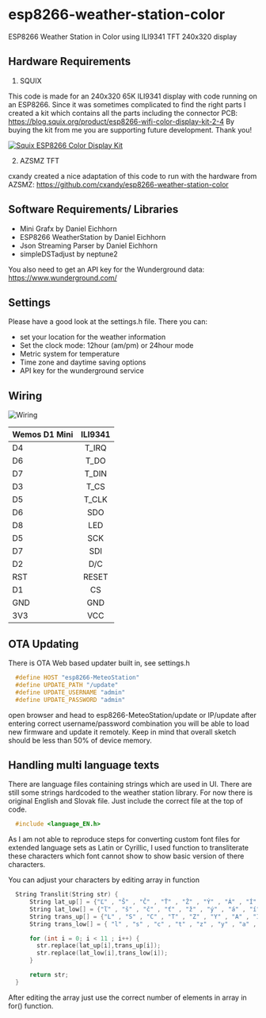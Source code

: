 # esp8266-weather-station-color

ESP8266 Weather Station in Color using ILI9341 TFT 240x320 display

## Hardware Requirements

1. SQUIX

This code is made for an 240x320 65K ILI9341 display with code running on an ESP8266.
Since it was sometimes complicated to find the right parts I created a kit which contains all the parts including the connector PCB:
https://blog.squix.org/product/esp8266-wifi-color-display-kit-2-4
By buying the kit from me you are supporting future development. Thank you!

[![Squix ESP8266 Color Display Kit](resources/ESP8266ColorDisplayKit.png)](https://blog.squix.org/product/esp8266-wifi-color-display-kit-2-4)

2. AZSMZ TFT

cxandy created a nice adaptation of this code to run with the hardware from AZSMZ:
https://github.com/cxandy/esp8266-weather-station-color



## Software Requirements/ Libraries
 * Mini Grafx by Daniel Eichhorn
 * ESP8266 WeatherStation by Daniel Eichhorn
 * Json Streaming Parser by Daniel Eichhorn
 * simpleDSTadjust by neptune2

You also need to get an API key for the Wunderground data: https://www.wunderground.com/

## Settings
Please have a good look at the settings.h file. There you can:
 * set your location for the weather information
 * Set the clock mode: 12hour (am/pm) or 24hour mode
 * Metric system for temperature
 * Time zone and daytime saving options
 * API key for the wunderground service

## Wiring

![Wiring](resources/PlaneSpotterWiring.png)

| Wemos D1 Mini | ILI9341      |
| ------------- |:-------------:|
| D4            | T_IRQ         |
| D6            | T_DO          |
| D7            | T_DIN         |
| D3            | T_CS          |
| D5            | T_CLK         |
| D6            | SDO           |
| D8            | LED           |
| D5            | SCK           |
| D7            | SDI           |
| D2            | D/C           |
| RST           | RESET         |
| D1            | CS            |
| GND           | GND           |
| 3V3           | VCC           |


## OTA Updating
There is OTA Web based updater built in, see settings.h
```c++
  #define HOST "esp8266-MeteoStation"
  #define UPDATE_PATH "/update"
  #define UPDATE_USERNAME "admin"
  #define UPDATE_PASSWORD "admin"
```

open browser and head to esp8266-MeteoStation/update or IP/update after entering correct username/password combination you will be able to load new firmware and update it remotely.
Keep in mind that overall sketch should be less than 50% of device memory.

## Handling multi language texts
There are language files containing strings which are used in UI.
There are still some strings hardcoded to the weather station library.
For now there is original English and Slovak file.
Just include the correct file at the top of code.
```c++
  #include <language_EN.h>
```

As I am not able to reproduce steps for converting custom font files for extended language sets as Latin or Cyrillic, I used function to transliterate these characters which font cannot show to show basic version of there characters.

You can adjust your characters by editing array in function
```c++
  String Translit(String str) {
      String lat_up[] = {"Ľ" , "Š" , "Č" , "Ť" , "Ž" , "Ý" , "Á" , "Í" , "É" , "Ô" , "Ď"  };
      String lat_low[] = {"ľ" , "š" , "č" , "ť" , "ž" , "ý" , "á" , "í" , "é" , "ô", "ď"};
      String trans_up[] = {"L" , "S" , "C" , "T" , "Z" , "Y" , "A" , "I" , "E" , "O", "D"};
      String trans_low[] = { "l" , "s" , "c" , "t" , "z" , "y" , "a" , "i" , "e" , "o","d"};

      for (int i = 0; i < 11 ; i++) {
        str.replace(lat_up[i],trans_up[i]);
        str.replace(lat_low[i],trans_low[i]);
      }

      return str;
  }
```
After editing the array just use the correct number of elements in array in for() function.
